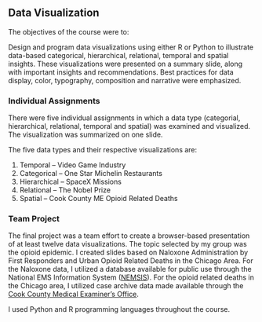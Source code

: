 ## Data Visualization

The objectives of the course were to:

Design and program data visualizations using either R or Python to illustrate data-based categorical, hierarchical, relational, temporal and spatial insights. These visualizations 
were presented on a summary slide, along with important insights and recommendations. Best practices for data display, color, typography, composition and narrative were emphasized.

### Individual Assignments
There were five individual assignments in which a data type (categorial, hierarchical, relational, temporal and spatial) was examined and visualized. The visualization was 
summarized on one slide. 

The five data types and their respective visualizations are:
1. Temporal – Video Game Industry
2. Categorical – One Star Michelin Restaurants
3. Hierarchical – SpaceX Missions
4. Relational – The Nobel Prize
5. Spatial – Cook County ME Opioid Related Deaths

### Team Project
The final project was a team effort to create a browser-based presentation of at least twelve data visualizations. The topic selected by my group was the opioid epidemic. I created
slides based on Naloxone Administration by First Responders and Urban Opioid Related Deaths in the Chicago Area. For the Naloxone data, I utilized a database available for public 
use through the National EMS Information System ([NEMSIS](https://nemsis.org/)). For the opioid related deaths in the Chicago area, I utilized case archive data made available 
through the [Cook County Medical Examiner’s Office](https://datacatalog.cookcountyil.gov/Public-Safety/Medical-Examiner-Case-Archive/cjeq-bs86).

I used Python and R programming languages throughout the course.

